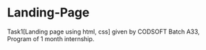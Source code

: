 # Landing-Page
Task1[Landing page using html, css] given by CODSOFT Batch A33, Program of 1 month internship.
